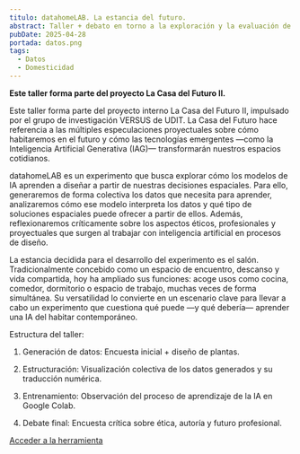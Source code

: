 ```yaml
---
titulo: datahomeLAB. La estancia del futuro.
abstract: Taller + debato en torno a la exploración y la evaluación de la Inteligencia Artificial Generativa aplicada al diseño.
pubDate: 2025-04-28
portada: datos.png
tags:
  - Datos
  - Domesticidad
---
```




**Este taller forma parte del proyecto La Casa del Futuro II.** 

Este taller forma parte del proyecto interno La Casa del Futuro II, impulsado por el grupo de investigación VERSUS de UDIT. La Casa del Futuro hace referencia a las múltiples especulaciones proyectuales sobre cómo habitaremos en el futuro y cómo las tecnologías emergentes —como la Inteligencia Artificial Generativa (IAG)— transformarán nuestros espacios cotidianos. 

datahomeLAB es un experimento que busca explorar cómo los modelos de IA aprenden a diseñar a partir de nuestras decisiones espaciales. Para ello, generaremos de forma colectiva los datos que necesita para aprender, analizaremos cómo ese modelo interpreta los datos y qué tipo de soluciones espaciales puede ofrecer a partir de ellos. Además, reflexionaremos críticamente sobre los aspectos éticos, profesionales y proyectuales que surgen al trabajar con inteligencia artificial en procesos de diseño.  

La estancia decidida para el desarrollo del experimento es el salón. Tradicionalmente concebido como un espacio de encuentro, descanso y vida compartida, hoy ha ampliado sus funciones: acoge usos como cocina, comedor, dormitorio o espacio de trabajo, muchas veces de forma simultánea. Su versatilidad lo convierte en un escenario clave para llevar a cabo un experimento que cuestiona qué puede —y qué debería— aprender una IA del habitar contemporáneo. 

Estructura del taller: 

1. Generación de datos: Encuesta inicial + diseño de plantas. 

2. Estructuración: Visualización colectiva de los datos generados y su traducción numérica. 

3. Entrenamiento: Observación del proceso de aprendizaje de la IA en Google Colab. 

4. Debate final: Encuesta crítica sobre ética, autoría y futuro profesional.

<div class="py-5 flex justify-center">
<a href="https://generacion-plantas.vercel.app" class="text-2xl p-3 border border-purple-500 hover:bg-purple-300 cursor-pointer no-underline rounded" target="_blank">Acceder a la herramienta</a>
</div>